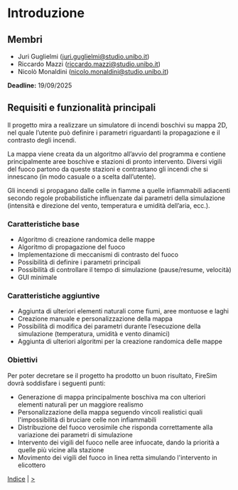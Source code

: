 # Introduzione

## Membri
- Juri Guglielmi (juri.guglielmi@studio.unibo.it)
- Riccardo Mazzi (riccardo.mazzi@studio.unibo.it)
- Nicolò Monaldini (nicolo.monaldini@studio.unibo.it)

**Deadline:** 19/09/2025

## Requisiti e funzionalità principali  
Il progetto mira a realizzare un simulatore di incendi boschivi su mappa 2D, nel quale l’utente può definire i parametri riguardanti la propagazione e il contrasto degli incendi.

La mappa viene creata da un algoritmo all’avvio del programma e contiene principalmente aree boschive e stazioni di pronto intervento. Diversi vigili del fuoco partono da queste stazioni e contrastano gli incendi che si innescano (in modo casuale o a scelta dall’utente).

Gli incendi si propagano dalle celle in fiamme a quelle infiammabili adiacenti secondo regole probabilistiche influenzate dai parametri della simulazione (intensità e direzione del vento, temperatura e umidità dell’aria, ecc.).

### Caratteristiche base
- Algoritmo di creazione randomica delle mappe
- Algoritmo di propagazione del fuoco
- Implementazione di meccanismi di contrasto del fuoco
- Possibilità di definire i parametri principali
- Possibilità di controllare il tempo di simulazione (pause/resume, velocità)
- GUI minimale

### Caratteristiche aggiuntive
- Aggiunta di ulteriori elementi naturali come fiumi, aree montuose e laghi
- Creazione manuale e personalizzazione della mappa
- Possibilità di modifica dei parametri durante l’esecuzione della simulazione (temperatura, umidità e vento dinamici)
- Aggiunta di ulteriori algoritmi per la creazione randomica delle mappe

### Obiettivi
Per poter decretare se il progetto ha prodotto un buon risultato, FireSim dovrà soddisfare i seguenti punti:
 - Generazione di mappa principalmente boschiva ma con ulteriori elementi naturali per un maggiore realismo
 - Personalizzazione della mappa seguendo vincoli realistici quali l'impossibilità di bruciare celle non infiammabili
 - Distribuzione del fuoco verosimile che risponda correttamente alla variazione dei parametri di simulazione
 - Intervento dei vigili del fuoco nelle aree infuocate, dando la priorità a quelle più vicine alla stazione
 - Movimento dei vigili del fuoco in linea retta simulando l'intervento in elicottero

[Indice](../index.md) |
[>](../1-development-process/index.md)